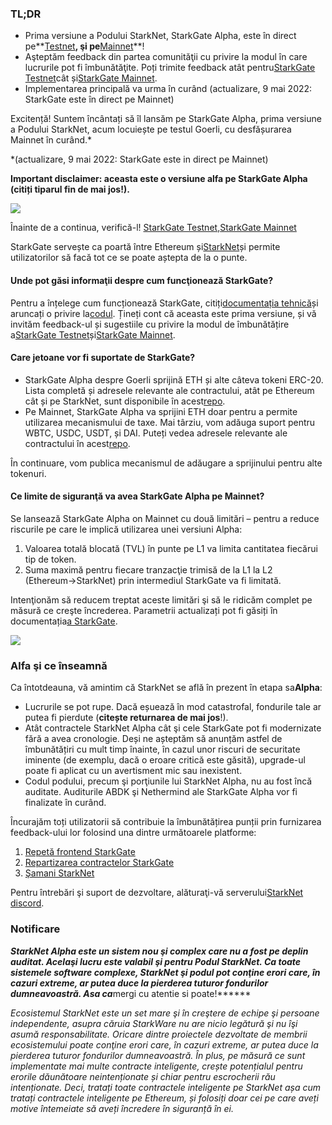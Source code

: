 ### TL;DR

* Prima versiune a Podului StarkNet, StarkGate Alpha, este în direct pe**[Testnet](https://goerli.starkgate.starknet.io/)**, şi pe**[Mainnet](https://starkgate.starknet.io/)**!
* Aşteptăm feedback din partea comunităţii cu privire la modul în care lucrurile pot fi îmbunătăţite. Poți trimite feedback atât pentru[StarkGate Testnet](https://forms.reform.app/starkware/StarkGate_Feedback/yhyalh)cât și[StarkGate Mainnet](https://forms.reform.app/TeRuSp/StarkGate-Feedback-Mainnet/bcoscx).
* Implementarea principală va urma în curând (actualizare, 9 mai 2022: StarkGate este în direct pe Mainnet)

Excitență! Suntem încântați să îl lansăm pe StarkGate Alpha, prima versiune a Podului StarkNet, acum locuiește pe testul Goerli, cu desfășurarea Mainnet în curând.*

\*(actualizare, 9 mai 2022: StarkGate este in direct pe Mainnet)

**Important disclaimer: aceasta este o versiune alfa pe StarkGate Alpha (citiți tiparul fin de mai jos!).**

![](/assets/starkgate_01.png)

Înainte de a continua, verifică-l! [StarkGate Testnet](https://goerli.starkgate.starknet.io/),[StarkGate Mainnet](https://starkgate.starknet.io/)

StarkGate servește ca poartă între Ethereum și[StarkNet](https://starknet.io/)și permite utilizatorilor să facă tot ce se poate aștepta de la o punte.

#### **Unde pot găsi informaţii despre cum funcţionează StarkGate?**

Pentru a înțelege cum funcționează StarkGate, citiți[documentația tehnică](https://docs.starknet.io/docs/L1%3C%3EL2%20Communication/token-bridge)și aruncați o privire la[codul](https://github.com/starkware-libs/starkgate-contracts/tree/main/src/starkware/starknet/apps/starkgate). Țineți cont că aceasta este prima versiune, și vă invităm feedback-ul și sugestiile cu privire la modul de îmbunătățire a[StarkGate Testnet](https://forms.reform.app/starkware/StarkGate_Feedback/yhyalh)și[StarkGate Mainnet](https://forms.reform.app/TeRuSp/StarkGate-Feedback-Mainnet/bcoscx).

#### **Care jetoane vor fi suportate de StarkGate?**

* StarkGate Alpha despre Goerli sprijină ETH și alte câteva tokeni ERC-20. Lista completă și adresele relevante ale contractului, atât pe Ethereum cât și pe StarkNet, sunt disponibile în acest[repo](https://github.com/starkware-libs/starknet-addresses).
* Pe Mainnet, StarkGate Alpha va sprijini ETH doar pentru a permite utilizarea mecanismului de taxe. Mai târziu, vom adăuga suport pentru WBTC, USDC, USDT, și DAI. Puteți vedea adresele relevante ale contractului în acest[repo](https://github.com/starkware-libs/starknet-addresses/blob/master/bridged_tokens/mainnet.json).

În continuare, vom publica mecanismul de adăugare a sprijinului pentru alte tokenuri.

#### **Ce limite de siguranţă va avea StarkGate Alpha pe Mainnet?**

Se lansează StarkGate Alpha on Mainnet cu două limitări – pentru a reduce riscurile pe care le implică utilizarea unei versiuni Alpha:

1. Valoarea totală blocată (TVL) în punte pe L1 va limita cantitatea fiecărui tip de token.
2. Suma maximă pentru fiecare tranzacţie trimisă de la L1 la L2 (Ethereum→StarkNet) prin intermediul StarkGate va fi limitată.

Intenţionăm să reducem treptat aceste limitări şi să le ridicăm complet pe măsură ce creşte încrederea. Parametrii actualizați pot fi găsiți în documentația[a StarkGate](https://docs.starknet.io/docs/L1%3C%3EL2%20Communication/token-bridge).

![](/assets/starkgate_02.png)

### Alfa şi ce înseamnă

Ca întotdeauna, vă amintim că StarkNet se află în prezent în etapa sa**Alpha**:

* Lucrurile se pot rupe. Dacă eșuează în mod catastrofal, fondurile tale ar putea fi pierdute (**citește returnarea de mai jos**!).
* Atât contractele StarkNet Alpha cât şi cele StarkGate pot fi modernizate fără a avea cronologie. Deși ne așteptăm să anunțăm astfel de îmbunătățiri cu mult timp înainte, în cazul unor riscuri de securitate iminente (de exemplu, dacă o eroare critică este găsită), upgrade-ul poate fi aplicat cu un avertisment mic sau inexistent.
* Codul podului, precum şi porţiunile lui StarkNet Alpha, nu au fost încă auditate. Auditurile ABDK şi Nethermind ale StarkGate Alpha vor fi finalizate în curând.

Încurajăm toți utilizatorii să contribuie la îmbunătățirea punții prin furnizarea feedback-ului lor folosind una dintre următoarele platforme:

1. [Repetă frontend StarkGate](https://github.com/starkware-libs/starkgate-frontend)
2. [Repartizarea contractelor StarkGate](https://github.com/starkware-libs/starkgate-contracts/tree/main/src/starkware/starknet/apps/starkgate)
3. [Şamani StarkNet](http://community.starknet.io/)

Pentru întrebări şi suport de dezvoltare, alăturaţi-vă serverului[StarkNet discord](https://discord.gg/uJ9HZTUk2Y).

### Notificare

***StarkNet Alpha este un sistem nou şi complex care nu a fost pe deplin auditat. Acelaşi lucru este valabil şi pentru Podul StarkNet. Ca toate sistemele software complexe, StarkNet şi podul pot conţine erori care, în cazuri extreme, ar putea duce la pierderea tuturor fondurilor dumneavoastră. Asa ca***mergi cu atentie si poate!******

*Ecosistemul StarkNet este un set mare şi în creştere de echipe şi persoane independente, asupra căruia StarkWare nu are nicio legătură şi nu îşi asumă responsabilitate. Oricare dintre proiectele dezvoltate de membrii ecosistemului poate conţine erori care, în cazuri extreme, ar putea duce la pierderea tuturor fondurilor dumneavoastră. În plus, pe măsură ce sunt implementate mai multe contracte inteligente, crește potențialul pentru erorile dăunătoare neintenționate și chiar pentru escrocherii rău intenționate. Deci, tratați toate contractele inteligente pe StarkNet așa cum tratați contractele inteligente pe Ethereum, și folosiți doar cei pe care aveți motive întemeiate să aveți încredere în siguranță în ei.*